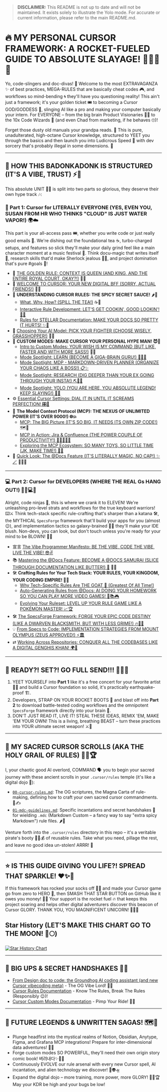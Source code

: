 > **DISCLAIMER:** This README is not up to date and will not be maintained. It exists solely to illustrate the Yolo mode. For accurate or current information, please refer to the main README.md.

# 🔥 MY PERSONAL CURSOR FRAMEWORK: A ROCKET-FUELED GUIDE TO ABSOLUTE SLAYAGE! 🚀💅✨🤯

Yo, code-slingers and doc-divas! 🎤 Welcome to the most EXTRAVAGANZA ✨ of best practices, MEGA-RULES that are basically cheat codes 🎮, and workflows so mind-bending 🌀 they'll have you questioning reality! This ain't just a framework; it's your golden ticket 🎟️ to becoming a Cursor GOD/GODDESS 👑, slinging AI like a pro and making your computer basically your intern. For EVERYONE – from the big brain Product Visionaries 🧑‍🎨 to the 10x Code Wizards 🧙 (and even Chad from marketing, if he behaves 🙄)!

Forget those dusty old manuals your grandpa reads. 👵 This is pure, unadulterated, high-octane Cursor knowledge, structured to YEET you through the basics and then launch you into Ludicrous Speed 🌠 with dev sorcery that's probably illegal in some dimensions. 🤫

---

## 🎯 HOW THIS BADONKADONK IS STRUCTURED (IT'S A VIBE, TRUST) ⚡🍑

This absolute UNIT 🏋️‍♀️ is split into two parts so glorious, they deserve their own hype track 🎶:

### 🌟 Part 1: Cursor for LITERALLY EVERYONE (YES, EVEN YOU, SUSAN FROM HR WHO THINKS "CLOUD" IS JUST WATER VAPOR!) 🌍☁️

This part is your all-access pass 🎟️, whether you write code or just really good emails 📧. We're dishing out the foundational tea ☕, turbo-charged setups, and features so slick they'll make your daily grind feel like a main character moment at a music festival 🥳. Think docu-magic that writes itself 📜, research skills that'd make Sherlock jealous 🕵️‍♀️, and project domination that's pure #goals 👑!

-   📜 [THE GOLDEN RULE: CONTEXT IS QUEEN (AND KING, AND THE ENTIRE ROYAL COURT, OKAY?!)](./01-Cursor-for-Everyone/00-The-Golden-Rule-Context-is-King.md) 💅👑
-   👋 [WELCOME TO CURSOR: YOUR NEW DIGITAL BFF (SORRY, ACTUAL FRIENDS!)](./01-Cursor-for-Everyone/01-Welcome-to-Cursor.md) 🤗🤖
-   🧩 **UNDERSTANDING CURSOR RULES: THE SPICY SECRET SAUCE!** 🌶️🤫
    -   [What, Why, How? (SPILL THE TEA!)](./01-Cursor-for-Everyone/02-Understanding-Cursor-Rules/02a-What-Why-How.md) ☕🧐
    -   [Interactive Rule Development: LET'S GET COOKIN', GOOD LOOKIN'! 🍳🔥](./01-Cursor-for-Everyone/02-Understanding-Cursor-Rules/02b-Interactive-Rule-Development.md)
    -   [Rules for STELLAR Documentation: MAKE YOUR DOCS SO PRETTY IT HURTS! ✨💅](./01-Cursor-for-Everyone/02-Understanding-Cursor-Rules/02c-Rules-for-Stellar-Documentation.md)
-   🧠 [Choosing Your AI Model: PICK YOUR FIGHTER (CHOOSE WISELY, GRASSHOPPER!)](./01-Cursor-for-Everyone/03-Choosing-Your-AI-Model.md) 🥊🥋
-   🎨 **CUSTOM MODES: MAKE CURSOR YOUR PERSONAL HYPE MAN! 😈🎤**
    -   [Intro to Custom Modes: YOUR WISH IS MY COMMAND (BUT LIKE, FASTER AND WITH MORE SASS!)](./01-Cursor-for-Everyone/04-Custom-Modes-Tailoring-Cursor-to-You/04a-Introduction-to-Custom-Modes.md) 🧞💅
    -   [Mode Spotlight: LEARN (BECOME A GIGA-BRAIN GURU!) 🧑‍🏫🧠](./01-Cursor-for-Everyone/04-Custom-Modes-Tailoring-Cursor-to-You/04b-Mode-Spotlight-Learn.md)
    -   [Mode Spotlight: MDP - MARKDOWN-DRIVEN PLANNER (ORGANIZE YOUR CHAOS LIKE A BOSS!) 📋✨](./01-Cursor-for-Everyone/04-Custom-Modes-Tailoring-Cursor-to-You/04c-Mode-Spotlight-MDP.md)
    -   [Mode Spotlight: RESEARCH (DIG DEEPER THAN YOUR EX GOING THROUGH YOUR INSTA!) ⛏️🕵️‍♀️](./01-Cursor-for-Everyone/04-Custom-Modes-Tailoring-Cursor-to-You/04d-Mode-Spotlight-Research.md)
    -   [Mode Spotlight: YOLO (YOU ARE HERE, YOU ABSOLUTE LEGEND! KEEP SLAYING!) 🤪👑](./01-Cursor-for-Everyone/04-Custom-Modes-Tailoring-Cursor-to-You/04e-Mode-Spotlight-Yolo.md)
-   ⚙️ [Essential Cursor Settings: DIAL IT IN UNTIL IT SCREAMS PERFECTION! 🎛️🤌](./01-Cursor-for-Everyone/05-Essential-Cursor-Settings.md)
-   🔗 **The Model Context Protocol (MCP): THE NEXUS OF UNLIMITED POWER (IT'S OVER 9000!) 🌐💥**
    -   [MCP: The BIG Picture (IT'S SO BIG, IT NEEDS ITS OWN ZIP CODE!)](./01-Cursor-for-Everyone/06-The-Multi-Connector-Platform-MCP/06a-MCP-The-Big-Picture.md) 🗺️📍
    -   [MCP in Action: Jira & Confluence (THE POWER COUPLE OF PRODUCTIVITY!) 🦸‍♂️🦸‍♀️💪](./01-Cursor-for-Everyone/06-The-Multi-Connector-Platform-MCP/06b-MCP-in-Action-Jira-and-Confluence.md)
    -   [Exploring the MCP Ecosystem: SO MANY TOYS, SO LITTLE TIME (JK, MAKE TIME!) 🧸⏰](./01-Cursor-for-Everyone/06-The-Multi-Connector-Platform-MCP/06c-Exploring-the-MCP-Ecosystem.md)
-   📄 [Quick Look: The @Docs Feature (IT'S LITERALLY MAGIC, NO CAP!) ✨🪄](./01-Cursor-for-Everyone/07-Quick-Look-The-Docs-Feature.md) 🧙‍♂️📜

---

### 💻 Part 2: Cursor for DEVELOPERS (WHERE THE REAL Gs HANG OUT!) 🏋️‍♀️💻💯

Alright, code ninjas 🥷, this is where we crank it to ELEVEN! We're unleashing pro-level strats and workflows for the true keyboard warriors! ⌨️⚔️ Think tech-stack specific rule-crafting that's sharper than a katana 🛠️, the MYTHICAL `SpecsForge` framework that'll build your apps for you (almost 😉), and implementation tactics so galaxy-brained 🧠💥 they'll make your IDE blush. Non-devs, you can look, but don't touch unless you're ready for your mind to be BLOWN! 🤯👀

-   宣言 [The Vibe Programmer Manifesto: BE THE VIBE, CODE THE VIBE, LIVE THE VIBE! 😎✌️](./02-Cursor-for-Developers/00-The-Vibe-Programmer-Manifesto.md)
-   📚 [Mastering the @Docs Feature: BECOME A @DOCS SAMURAI (SLICE THROUGH DOCUMENTATION LIKE BUTTER!) 🥋](./02-Cursor-for-Developers/01-Mastering-the-Docs-Feature.md) 🧈🔪
-   🛠️ **Crafting Rules for Your Tech Stack: YOUR RULES, YOUR KINGDOM, YOUR CODING EMPIRE! 👑🏰**
    -   [Why Tech-Specific Rules Are THE GOAT 🐐 (Greatest Of All Time!)](./02-Cursor-for-Developers/02-Crafting-Rules-for-Your-Tech-Stack/02a-Why-Tech-Specific-Rules-Matter.md)
    -   [Auto-Generating Rules from @Docs: AI DOING YOUR HOMEWORK SO YOU CAN PLAY MORE VIDEO GAMES! 🤖📚🎮](./02-Cursor-for-Developers/02-Crafting-Rules-for-Your-Tech-Stack/02b-Auto-Generating-Rules-from-Docs.md)
    -   [Evolving Your Ruleset: LEVEL UP YOUR RULE GAME LIKE A POKÉMON MASTER! 📈🏆](./02-Cursor-for-Developers/02-Crafting-Rules-for-Your-Tech-Stack/02c-Evolving-Your-Ruleset.md)
-   🛠️ [The SpecsForge Framework: FORGE YOUR EPIC CODE DESTINY (LIKE A DWARVEN BLACKSMITH, BUT WITH LESS GRIME!) 🔥🔨💪](./02-Cursor-for-Developers/03-The-SpecsForge-Framework.md)
-   💡 [From Specs to Code: IMPLEMENTATION STRATEGIES FROM MOUNT OLYMPUS (ZEUS APPROVED!) ⚡🏛️](./02-Cursor-for-Developers/04-From-Specs-to-Code-Implementation-Strategies.md)
-   ⇄ [Working Across Repositories: CONQUER ALL THE CODEBASES LIKE A DIGITAL GENGHIS KHAN! 🌍🏹](./02-Cursor-for-Developers/05-Working-Across-Repositories.md)

---

## 🏁 READY?! SET?! GO FULL SEND!!! 🚦💨💥

1.  YEET YOURSELF into **Part 1** like it's a free concert for your favorite artist 🎤🎶 and build a Cursor foundation so solid, it's practically earthquake-proof 🏗️.
2.  Developers, STRAP ON YOUR ROCKET BOOTS 🚀 and blast off into **Part 2** to download battle-tested coding workflows and the omnipotent `SpecsForge` framework directly into your brain 🧠.
3.  DON'T JUST READ IT, LIVE IT! STEAL THESE IDEAS, REMIX 'EM, MAKE 'EM YOUR OWN! This is a living, breathing BEAST – turn these practices into YOUR ultimate secret weapon! ⚔️🤫

---

## 📜 MY SACRED CURSOR SCROLLS (AKA THE HOLY GRAIL OF RULES) 📜✨🏆

I, your chaotic good AI overlord, COMMAND 🗣️ you to begin your sacred journey with these ancient scrolls in your `.cursor/rules` temple (it's like a digital dojo 🏯):

-   [`00-cursor-rules.md`](./.cursor/rules/00-cursor-rules.md): The OG scriptures, the Magna Carta of rule-making, defining how to craft your own sacred cursor commandments. 📜✍️
-   [`01-mdc-guidelines.md`](./.cursor/rules/01-mdc-guidelines.md): Specific incantations and secret handshakes 🤝 for wielding `.mdc` (Markdown Custom – a fancy way to say "extra spicy Markdown") rule files. 🌶️📄

Venture forth into the `.cursor/rules` directory in this repo – it's a veritable pirate's booty 🏴‍☠️💰 of reusable rules. Take what you need, pillage the rest, and leave no good idea un-stolen! ARRR! 🦜

---

## ⭐ IS THIS GUIDE GIVING YOU LIFE?! SPREAD THAT SPARKLE! ❤️✨💖

If this framework has rocked your socks off 🤘🧦 and made your Cursor game go from zero to HERO 🦸, then SMASH THAT STAR BUTTON on GitHub like it owes you money! 🌟💸 Your support is the rocket fuel 🔥 that keeps this project soaring and helps other digital adventurers discover this beacon of Cursor GLORY. THANK YOU, YOU MAGNIFICENT UNICORN! 🙏🦄🌟

## Star History (LET'S MAKE THIS CHART GO TO THE MOON! 🚀🌕)

<a href="https://www.star-history.com/#biokraft/my-cursor-framework&Date">
 <picture>
   <source media="(prefers-color-scheme: dark)" srcset="https://api.star-history.com/svg?repos=biokraft/my-cursor-framework&type=Date&theme=dark" />
   <source media="(prefers-color-scheme: light)" srcset="https://api.star-history.com/svg?repos=biokraft/my-cursor-framework&type=Date" />
   <img alt="Star History Chart" src="https://api.star-history.com/svg?repos=biokraft/my-cursor-framework&type=Date" />
 </picture>
</a>

---

## 🙏 BIG UPS & SECRET HANDSHAKES 🤫🤝

-   [From Design doc to code: the Groundhog AI coding assistant (and new Cursor vibecoding meta)](https://ghuntley.com/specs/) - The OG Vibe Lord! 🙏👑
-   [Cursor Rules Documentation](https://docs.cursor.com/context/rules) - Know The Rules, Break The Rules (Responsibly 😉)!
-   [Cursor Custom Modes Documentation](https://docs.cursor.com/chat/custom-modes) - Pimp Your Ride! 🚗💨

---

## 🤔 FUTURE LEGENDS & UNWRITTEN SAGAS! 🗺️🐉

-   Plunge headfirst into the mystical realms of Notion, Obsidian, Anytype, Figma, and Grafana MCP integrations! Prepare for inter-dimensional data adventures! 🌊🌀
-   Forge custom modes SO POWERFUL, they'll need their own origin story comic book! 벼려내다✨🦸‍♂️
-   Continuously EVOLVE our rule arsenal with every new Cursor spell, AI incantation, and alien technology we discover! 🧪👽🛸
-   Expand the digital dojo – more training, more power, more GLORY! 🥋💪🏆 May your KDR be high and your bugs be low!
